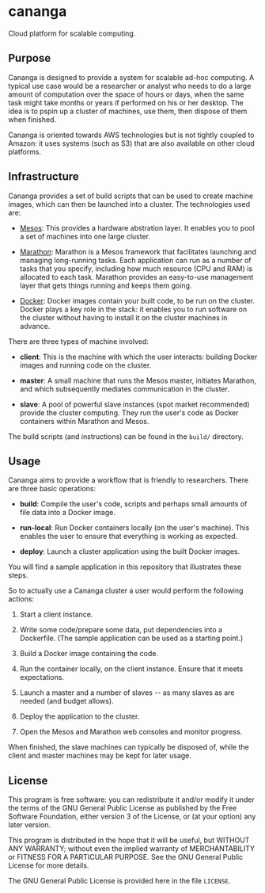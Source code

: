 # cananga #

Cloud platform for scalable computing.


## Purpose ##

Cananga is designed to provide a system for scalable ad-hoc computing.  A
typical use case would be a researcher or analyst who needs to do a large
amount of computation over the space of hours or days, when the same task might
take months or years if performed on his or her desktop.  The idea is to pspin
up a cluster of machines, use them, then dispose of them when finished.

Cananga is oriented towards AWS technologies but is not tightly coupled to
Amazon: it uses systems (such as S3) that are also available on other cloud
platforms.


## Infrastructure ##

Cananga provides a set of build scripts that can be used to create machine
images, which can then be launched into a cluster.  The technologies used are:

* [Mesos](http://mesos.apache.org/): This provides a hardware abstration layer.
  It enables you to pool a set of machines into one large cluster.

* [Marathon](http://mesosphere.github.io/marathon/): Marathon is a Mesos
  framework that facilitates launching and managing long-running tasks.  Each
  application can run as a number of tasks that you specify, including how much
  resource (CPU and RAM) is allocated to each task.  Marathon provides an
  easy-to-use management layer that gets things running and keeps them going.

* [Docker](https://www.docker.com/): Docker images contain your built code, to
  be run on the cluster.  Docker plays a key role in the stack: it enables you
  to run software on the cluster without having to install it on the cluster
  machines in advance.

There are three types of machine involved:

* **client**: This is the machine with which the user interacts: building
  Docker images and running code on the cluster.

* **master**: A small machine that runs the Mesos master, initiates Marathon,
  and which subsequently mediates communication in the cluster.

* **slave**: A pool of powerful slave instances (spot market recommended)
  provide the cluster computing.  They run the user's code as Docker containers
  within Marathon and Mesos.

The build scripts (and instructions) can be found in the `build/` directory.


## Usage ##

Cananga aims to provide a workflow that is friendly to researchers.  There are
three basic operations:

* **build**: Compile the user's code, scripts and perhaps small amounts of file
  data into a Docker image.

* **run-local**: Run Docker containers locally (on the user's machine).  This
  enables the user to ensure that everything is working as expected.

* **deploy**: Launch a cluster application using the built Docker images.

You will find a sample application in this repository that illustrates these
steps.

So to actually use a Cananga cluster a user would perform the following
actions:

1. Start a client instance.

2. Write some code/prepare some data, put dependencies into a Dockerfile.  (The
sample application can be used as a starting point.)

3. Build a Docker image containing the code.

4. Run the container locally, on the client instance.  Ensure that it meets
expectations.

5. Launch a master and a number of slaves -- as many slaves as are needed (and
budget allows).

6. Deploy the application to the cluster.

7. Open the Mesos and Marathon web consoles and monitor progress.

When finished, the slave machines can typically be disposed of, while the
client and master machines may be kept for later usage.


## License ##

This program is free software: you can redistribute it and/or modify it under
the terms of the GNU General Public License as published by the Free Software
Foundation, either version 3 of the License, or (at your option) any later
version.

This program is distributed in the hope that it will be useful, but WITHOUT ANY
WARRANTY; without even the implied warranty of MERCHANTABILITY or FITNESS FOR A
PARTICULAR PURPOSE.  See the GNU General Public License for more details.

The GNU General Public License is provided here in the file `LICENSE`.
